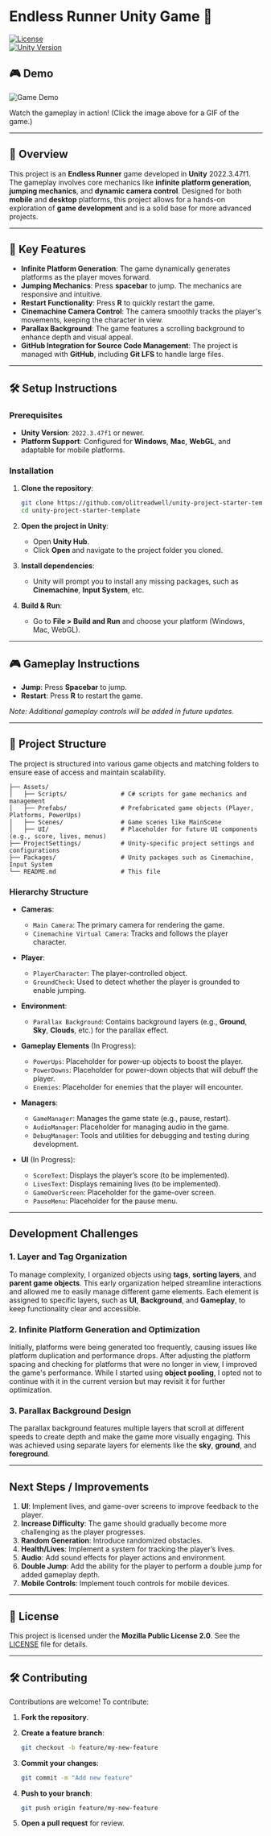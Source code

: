 # **Endless Runner Unity Game** 🚀

[![License](https://img.shields.io/github/license/olitreadwell/unity-project-starter-template)](./LICENSE)  
[![Unity Version](https://img.shields.io/badge/unity-2022.3.47f1-blue.svg)](https://unity.com/releases)

## 🎮 **Demo**

![Game Demo](Recordings/2D-endless-runner-unity-game-2024-09-29.gif)

Watch the gameplay in action! (Click the image above for a GIF of the game.)

---

## 📖 **Overview**

This project is an **Endless Runner** game developed in **Unity** 2022.3.47f1. The gameplay involves core mechanics like **infinite platform generation**, **jumping mechanics**, and **dynamic camera control**. Designed for both **mobile** and **desktop** platforms, this project allows for a hands-on exploration of **game development** and is a solid base for more advanced projects.

---

## 🚩 **Key Features**

- **Infinite Platform Generation**: The game dynamically generates platforms as the player moves forward.
- **Jumping Mechanics**: Press **spacebar** to jump. The mechanics are responsive and intuitive.
- **Restart Functionality**: Press **R** to quickly restart the game.
- **Cinemachine Camera Control**: The camera smoothly tracks the player's movements, keeping the character in view.
- **Parallax Background**: The game features a scrolling background to enhance depth and visual appeal.
- **GitHub Integration for Source Code Management**: The project is managed with **GitHub**, including **Git LFS** to handle large files.

---

## 🛠️ **Setup Instructions**

### **Prerequisites**

- **Unity Version**: `2022.3.47f1` or newer.
- **Platform Support**: Configured for **Windows**, **Mac**, **WebGL**, and adaptable for mobile platforms.

### **Installation**

1.  **Clone the repository**:

    ```bash
    git clone https://github.com/olitreadwell/unity-project-starter-template.git
    cd unity-project-starter-template
    ```

2.  **Open the project in Unity**:

    - Open **Unity Hub**.
    - Click **Open** and navigate to the project folder you cloned.

3.  **Install dependencies**:

    - Unity will prompt you to install any missing packages, such as **Cinemachine**, **Input System**, etc.

4.  **Build & Run**:

    - Go to **File > Build and Run** and choose your platform (Windows, Mac, WebGL).

---

## 🎮 **Gameplay Instructions**

- **Jump**: Press **Spacebar** to jump.
- **Restart**: Press **R** to restart the game.

_Note: Additional gameplay controls will be added in future updates._

---

## 📂 **Project Structure**

The project is structured into various game objects and matching folders to ensure ease of access and maintain scalability.

```plaintext
├── Assets/
│   ├── Scripts/               # C# scripts for game mechanics and management
│   ├── Prefabs/               # Prefabricated game objects (Player, Platforms, PowerUps)
│   ├── Scenes/                # Game scenes like MainScene
│   ├── UI/                    # Placeholder for future UI components (e.g., score, lives, menus)
├── ProjectSettings/           # Unity-specific project settings and configurations
├── Packages/                  # Unity packages such as Cinemachine, Input System
└── README.md                  # This file
```

### **Hierarchy Structure**

- **Cameras**:

  - `Main Camera`: The primary camera for rendering the game.
  - `Cinemachine Virtual Camera`: Tracks and follows the player character.

- **Player**:

  - `PlayerCharacter`: The player-controlled object.
  - `GroundCheck`: Used to detect whether the player is grounded to enable jumping.

- **Environment**:

  - `Parallax Background`: Contains background layers (e.g., **Ground**, **Sky**, **Clouds**, etc.) for the parallax effect.

- **Gameplay Elements** (In Progress):

  - `PowerUps`: Placeholder for power-up objects to boost the player.
  - `PowerDowns`: Placeholder for power-down objects that will debuff the player.
  - `Enemies`: Placeholder for enemies that the player will encounter.

- **Managers**:

  - `GameManager`: Manages the game state (e.g., pause, restart).
  - `AudioManager`: Placeholder for managing audio in the game.
  - `DebugManager`: Tools and utilities for debugging and testing during development.

- **UI** (In Progress):

  - `ScoreText`: Displays the player’s score (to be implemented).
  - `LivesText`: Displays remaining lives (to be implemented).
  - `GameOverScreen`: Placeholder for the game-over screen.
  - `PauseMenu`: Placeholder for the pause menu.

---

## **Development Challenges**

### **1\. Layer and Tag Organization**

To manage complexity, I organized objects using **tags**, **sorting layers**, and **parent game objects**. This early organization helped streamline interactions and allowed me to easily manage different game elements. Each element is assigned to specific layers, such as **UI**, **Background**, and **Gameplay**, to keep functionality clear and accessible.

### **2\. Infinite Platform Generation and Optimization**

Initially, platforms were being generated too frequently, causing issues like platform duplication and performance drops. After adjusting the platform spacing and checking for platforms that were no longer in view, I improved the game's performance. While I started using **object pooling**, I opted not to continue with it in the current version but may revisit it for further optimization.

### **3\. Parallax Background Design**

The parallax background features multiple layers that scroll at different speeds to create depth and make the game more visually engaging. This was achieved using separate layers for elements like the **sky**, **ground**, and **foreground**.

---

## **Next Steps / Improvements**

1.  **UI**: Implement lives, and game-over screens to improve feedback to the player.
2.  **Increase Difficulty**: The game should gradually become more challenging as the player progresses.
3.  **Random Generation**: Introduce randomized obstacles.
4.  **Health/Lives**: Implement a system for tracking the player’s lives.
5.  **Audio**: Add sound effects for player actions and environment.
6.  **Double Jump**: Add the ability for the player to perform a double jump for added gameplay depth.
7.  **Mobile Controls**: Implement touch controls for mobile devices.

---

## 📝 **License**

This project is licensed under the **Mozilla Public License 2.0**. See the [LICENSE](./LICENSE) file for details.

---

## 🛠️ **Contributing**

Contributions are welcome! To contribute:

1.  **Fork the repository**.
2.  **Create a feature branch**:

    ```bash
    git checkout -b feature/my-new-feature
    ```

3.  **Commit your changes**:

    ```bash
    git commit -m "Add new feature"
    ```

4.  **Push to your branch**:

    ```bash
    git push origin feature/my-new-feature
    ```

5.  **Open a pull request** for review.
